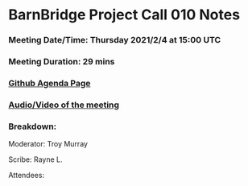 # BarnBridge Project Call 010 Notes 
### Meeting Date/Time: Thursday 2021/2/4 at 15:00 UTC
### Meeting Duration: 29 mins
### [Github Agenda Page](https://github.com/BarnBridge/BarnBridge-PM/issues/15)
### [Audio/Video of the meeting](https://youtu.be/MsVhLDbkWsI)
### Breakdown: 

Moderator: Troy Murray

Scribe: Rayne L.

Attendees:
